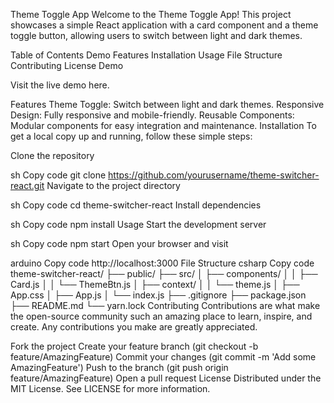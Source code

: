Theme Toggle App
Welcome to the Theme Toggle App! This project showcases a simple React application with a card component and a theme toggle button, allowing users to switch between light and dark themes.

Table of Contents
Demo
Features
Installation
Usage
File Structure
Contributing
License
Demo


Visit the live demo here.

Features
Theme Toggle: Switch between light and dark themes.
Responsive Design: Fully responsive and mobile-friendly.
Reusable Components: Modular components for easy integration and maintenance.
Installation
To get a local copy up and running, follow these simple steps:

Clone the repository

sh
Copy code
git clone https://github.com/yourusername/theme-switcher-react.git
Navigate to the project directory

sh
Copy code
cd theme-switcher-react
Install dependencies

sh
Copy code
npm install
Usage
Start the development server

sh
Copy code
npm start
Open your browser and visit

arduino
Copy code
http://localhost:3000
File Structure
csharp
Copy code
theme-switcher-react/
├── public/
├── src/
│   ├── components/
│   │   ├── Card.js
│   │   └── ThemeBtn.js
│   ├── context/
│   │   └── theme.js
│   ├── App.css
│   ├── App.js
│   └── index.js
├── .gitignore
├── package.json
├── README.md
└── yarn.lock
Contributing
Contributions are what make the open-source community such an amazing place to learn, inspire, and create. Any contributions you make are greatly appreciated.

Fork the project
Create your feature branch (git checkout -b feature/AmazingFeature)
Commit your changes (git commit -m 'Add some AmazingFeature')
Push to the branch (git push origin feature/AmazingFeature)
Open a pull request
License
Distributed under the MIT License. See LICENSE for more information.